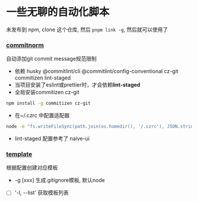 # 一些无聊的自动化脚本

未发布到 npm, clone 这个仓库, 然后 `pnpm link -g`, 然后就可以使用了

### [commitnorm](/src/core/commitnorm/index.ts)

自动添加git commit message规范限制

- 依赖 husky @commitlint/cli @commitlint/config-conventional cz-git commitizen lint-staged
- 当项目安装了eslint或prettier时，才会依赖**lint-staged**
- 全局安装commitizen cz-git

```bash
npm install -g commitizen cz-git
```

- 在~/.czrc 中配置适配器

```bash
node -e "fs.writeFileSync(path.join(os.homedir(), '/.czrc'), JSON.stringify({ path: 'cz-git', useEmoji: true }))"
```

- lint-staged 配置参考了 naive-ui

### [template](/src/core/template/index.ts)

根据配置创建对应模板

- -g [xxx] 生成.gitignore模板, 默认node
- [ ] '-l, --list' 获取模板列表
